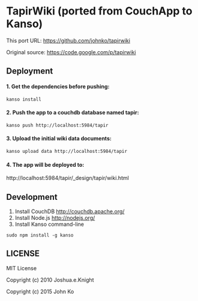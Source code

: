 # TapirWiki (ported from CouchApp to Kanso)

This port URL: https://github.com/johnko/tapirwiki

Original source: https://code.google.com/p/tapirwiki

## Deployment

#### 1. Get the dependencies before pushing:

```
kanso install
```

#### 2. Push the app to a couchdb database named tapir:

```
kanso push http://localhost:5984/tapir
```

#### 3. Upload the initial wiki data documents:

```
kanso upload data http://localhost:5984/tapir
```

#### 4. The app will be deployed to:

http://localhost:5984/tapir/_design/tapir/wiki.html

## Development

1. Install CouchDB http://couchdb.apache.org/
2. Install Node.js http://nodejs.org/
3. Install Kanso command-line
```
sudo npm install -g kanso
```

## LICENSE

MIT License

Copyright (c) 2010 Joshua.e.Knight

Copyright (c) 2015 John Ko
